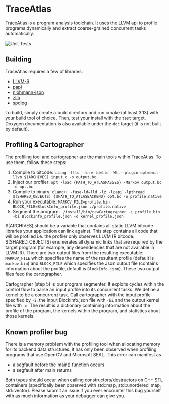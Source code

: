 # TraceAtlas

TraceAtlas is a program analysis toolchain. It uses the LLVM api to profile programs dynamically and extract coarse-grained concurrent tasks automatically. 

![Unit Tests](https://github.com/ruhrie/TraceAtlas/workflows/Unit%20Tests/badge.svg)

## Building

TraceAtlas requires a few of libraries:
* [LLVM-9](https://llvm.org/)
* [papi](https://icl.utk.edu/papi/)
* [nlohmann-json](https://github.com/nlohmann/json)
* [zlib](https://www.zlib.net/)
* [spdlog](https://github.com/gabime/spdlog)

To build, simply create a build directory and run cmake (at least 3.13) with your build tool of choice. Then, test your install with the `test` target. Doxygen documentation is also available under the `doc` target (it is not built by default).

## Profiling & Cartographer

The profiling tool and cartographer are the main tools within TraceAtlas. To use them, follow these steps:

1. Compile to bitcode: `clang -flto -fuse-ld=lld -Wl,--plugin-opt=emit-llvm $(ARCHIVES) input.c -o output.bc`
2. Inject our profiler: `opt -load {PATH_TO_ATLASPASSES} -Markov output.bc -o opt.bc`
3. Compile to binary: `clang++ -fuse-ld=lld -lz -lpapi -lpthread $(SHARED_OBJECTS) {$PATH_TO_ATLASBACKEND} opt.bc -o profile.native`
4. Run your executable: `MARKOV_FILE=profile.bin BLOCK_FILE=BlockInfo_profile.json ./profile.native`
5. Segment the program: `./install/bin/newCartographer -i profile.bin -bi BlockInfo_profile.json -o kernel_profile.json`

$(ARCHIVES) should be a variable that contains all static LLVM bitcode libraries your application can link against. This step contains all code that will be profiled i.e. the profiler only observes LLVM IR bitcode. $(SHARED_OBJECTS) enumerates all dynamic links that are required by the target program (for example, any dependencies that are not available in LLVM IR). There are two output files from the resulting executable: `MARKOV_FILE` which specifies the name of the resultant profile (default is `markov.bin`) and `BLOCK_FILE` which specifies the Json output file (contains information about the profile, default is `BlockInfo.json`). These two output files feed the cartographer.

Cartographer (step 5) is our program segmenter. It exploits cycles within the control flow to parse an input profile into its concurrent tasks. We define a kernel to be a concurrent task. Call cartographer with the input profile specified by `-i`, the input BlockInfo.json file with `-bi` and the output kernel file with `-o`. The result is a dictionary containing information about the profile of the program, the kernels within the program, and statistics about those kernels.

## Known profiler bug
There is a memory problem with the profiling tool when allocating memory for its backend data structures. It has only been observed when profiling programs that use OpenCV and Microsoft SEAL. This error can manifest as
* a segfault before the main() function occurs
* a segfault after main returns

Both types should occur when calling constructors/destructors on C++ STL containers (specifically been observed with std::map, std::unordered_map, std::vector). Please submit an issue if you ever encounter this bug yourself with as much information as your debugger can give you.
